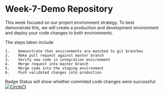 # Week-7-Demo Repository

This week focused on our project environment strategy. To best demonstrate this, we will create a production and development environment and deploy your code changes to both environments.

The steps taken include

    1.    Demonstrate that environments are matched to git branches
    2.    Make pull request against master branch
    3.    Verify new code in integration environment
    4.    Merge request into master branch
    5.    Merge code into the staging environment
    6.    Push validated changes into production


Badge Status will show whether commited code changes were successful: [![CircleCI](https://circleci.com/gh/christinebyron/Week-7-Demo.svg?style=svg)](https://circleci.com/gh/christinebyron/Week-7-Demo)
